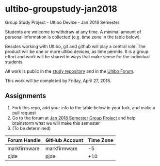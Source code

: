 # ultibo-groupstudy-jan2018
Group Study Project - Ultibo Device - Jan 2018 Semester

Students are welcome to withdraw at any time. A minimal amount of personal information is collected (e.g. time zone in the table below).

Besides working with Ultibo, git and github will play a central role. The product will be one or more ultibo devices, as time permits. It is a group effort and work will be shared in ways that make sense for the individual students.

All work is public in the [study repository](https://github.com/markfirmware/ultibo-groupstudy-jan2018) and in the [Ultibo Forum](https://ultibo.org/forum/index.php).

This work will be completed by Friday, April 27, 2018.

Assignments
-----------
1. Fork this repo, add your info to the table below in your fork, and make a pull request
2. Go to the forum at [Jan 2018 Semester Group Project](https://ultibo.org/forum/viewtopic.php?f=9&t=971) and help brainstorm what we will make this semester
3. (To be determined)

|Forum Handle|GitHub Account|Time Zone|
|------------|--------------|---------|
|markfirmware|markfirmware  |-5       |
|pjde        |pjde          |+10      |
